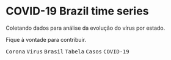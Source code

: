 # COVID-19 Brazil time series


Coletando dados para análise da evolução do vírus por estado.

Fique à vontade para contribuir.

<kbd>Corona</kbd> <kbd>Virus</kbd> <kbd>Brasil</kbd> <kbd>Tabela</kbd> <kbd>Casos</kbd> <kbd>COVID-19</kbd>